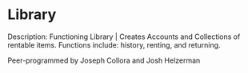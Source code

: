 # Library
Description:
Functioning Library | Creates Accounts and Collections of rentable items. Functions include: history, renting, and returning.

Peer-programmed by Joseph Collora and Josh Helzerman
